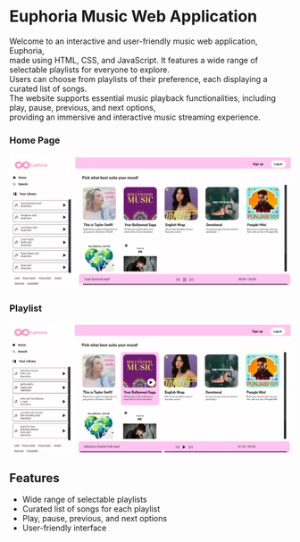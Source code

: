 # Euphoria Music Web Application

Welcome to an interactive and user-friendly music web application, Euphoria,</br>
made using HTML, CSS, and JavaScript. It features a wide range of selectable playlists for everyone to explore.</br>
Users can choose from playlists of their preference, each displaying a curated list of songs. </br>
The website supports essential music playback functionalities, including play, pause, previous, and next options, </br>
providing an immersive and interactive music streaming experience.


### Home Page
![Home Page](img/Euphoria.png)

### Playlist
![Playlist](img/Euphoria1.png)

## Features

- Wide range of selectable playlists
- Curated list of songs for each playlist
- Play, pause, previous, and next options
- User-friendly interface

